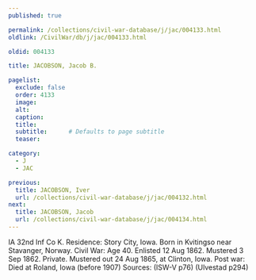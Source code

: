 ```yaml
---
published: true

permalink: /collections/civil-war-database/j/jac/004133.html
oldlink: /CivilWar/db/j/jac/004133.html

oldid: 004133

title: JACOBSON, Jacob B.

pagelist:
  exclude: false
  order: 4133
  image: 
  alt:
  caption:
  title:
  subtitle:      # Defaults to page subtitle
  teaser:

category: 
  - J 
  - JAC

previous:
  title: JACOBSON, Iver
  url: /collections/civil-war-database/j/jac/004132.html  
next:
  title: JACOBSON, Jacob
  url: /collections/civil-war-database/j/jac/004134.html   
---
```

IA 32nd Inf Co K. Residence: Story City, Iowa. Born in Kvitingso near Stavanger, Norway. Civil War: Age 40. Enlisted 12 Aug 1862. Mustered 3 Sep 1862. Private. Mustered out 24 Aug 1865, at Clinton, Iowa. Post war: Died at Roland, Iowa (before 1907) Sources: (ISW-V p76) (Ulvestad p294)